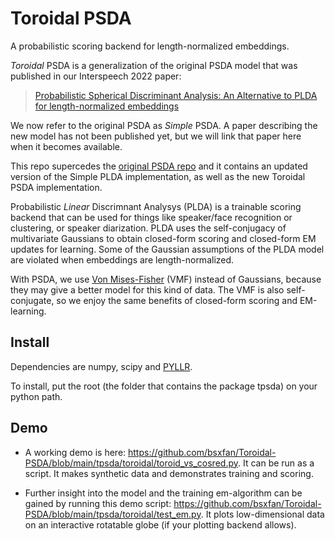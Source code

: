 # Toroidal PSDA
A probabilistic scoring backend for length-normalized embeddings. 

*Toroidal* PSDA is a generalization of the original PSDA model that was published in our Interspeech 2022 paper:
> [Probabilistic Spherical Discriminant Analysis: An Alternative to PLDA for length-normalized embeddings](https://arxiv.org/abs/2203.14893)

We now refer to the original PSDA as *Simple* PSDA. A paper describing the new model has not been published yet, but we will link that paper here when it becomes available. 

This repo supercedes the [original PSDA repo](https://github.com/bsxfan/PSDA) and it contains an updated version of the Simple PLDA implementation, as well as the new Toroidal PSDA implementation.

Probabilistic _Linear_ Discrimnant Analysys (PLDA) is a trainable scoring backend that can be used for things like speaker/face recognition or clustering, or speaker diarization. PLDA uses the self-conjugacy of multivariate Gaussians to obtain closed-form scoring and closed-form EM updates for learning. Some of the Gaussian assumptions of the PLDA model are violated when embeddings are length-normalized.

With PSDA, we use [Von Mises-Fisher](https://en.wikipedia.org/wiki/Von_Mises%E2%80%93Fisher_distribution) (VMF) instead of Gaussians, because they may give a better model for this kind of data. The VMF is also self-conjugate, so we enjoy the same benefits of closed-form scoring and EM-learning.



## Install
Dependencies are numpy, scipy and [PYLLR](https://github.com/bsxfan/PYLLR).

To install, put the root (the folder that contains the package tpsda) on your python path.

## Demo

- A working demo is here:
<https://github.com/bsxfan/Toroidal-PSDA/blob/main/tpsda/toroidal/toroid_vs_cosred.py>.
It can be run as a script. It makes synthetic data and demonstrates training and scoring.

- Further insight into the model and the training em-algorithm can be gained by running this demo script:
<https://github.com/bsxfan/Toroidal-PSDA/blob/main/tpsda/toroidal/test_em.py>.
It plots low-dimensional data on an interactive rotatable globe (if your plotting backend allows). 
